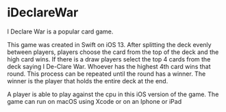 # iDeclareWar

I Declare War is a popular card game.

This game was created in Swift on iOS 13. After splitting the deck evenly between players, players choose the card from the top of the deck and the high card wins. If there is a draw players select the top 4 cards from the deck saying I De-Clare War. Whoever has the highest 4th card wins that round. This process can be repeated until the round has a winner. The winner is the player that holds the entire deck at the end.

A player is able to play against the cpu in this iOS version of the game. The game can run on macOS using Xcode or on an Iphone or iPad
